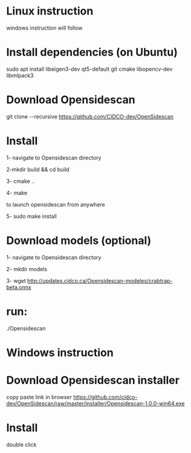 # Linux instruction
windows instruction will follow

# Install dependencies (on Ubuntu)
sudo apt install libeigen3-dev qt5-default git cmake libopencv-dev libmlpack3

# Download Opensidescan
git clone --recursive https://github.com/CIDCO-dev/OpenSidescan


# Install
1- navigate to Opensidescan directory

2-mkdir build && cd build

3- cmake ..

4- make

to launch opensidescan from anywhere

5- sudo make install

# Download models (optional)

1- navigate to Opensidescan directory

2- mkdir models

3- wget http://updates.cidco.ca/Opensidescan-modeles/crabtrap-beta.onnx


# run:
./Opensidescan


# Windows instruction

# Download Opensidescan installer
copy paste link in browser 
https://github.com/cidco-dev/OpenSidescan/raw/master/installer/Opensidescan-1.0.0-win64.exe

# Install 
double click

